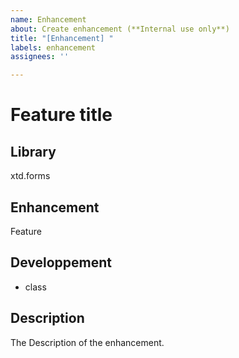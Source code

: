 ```yaml
---
name: Enhancement
about: Create enhancement (**Internal use only**)
title: "[Enhancement] "
labels: enhancement
assignees: ''

---
```


# Feature title

## Library

xtd.forms

## Enhancement

Feature

## Developpement

* class

## Description

The Description of the enhancement.
